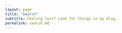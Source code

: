 ```yaml
---
layout: page
title: "Search"
subtitle: Feeling lost? Look for things in my blog.
permalink: search.md
---
```


<div id="search-box">
	<script>
  (function() {
    var cx = '006778057586131678807:wq6ivs-zfxy';
    var gcse = document.createElement('script');
    gcse.type = 'text/javascript';
    gcse.async = true;
    gcse.src = 'https://cse.google.com/cse.js?cx=' + cx;
    var s = document.getElementsByTagName('script')[0];
    s.parentNode.insertBefore(gcse, s);
  })();
  </script>
<gcse:search></gcse:search>
</div>
